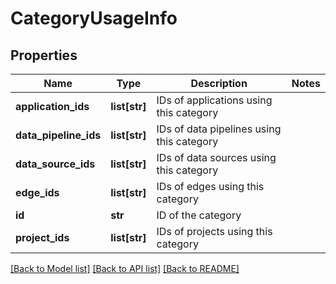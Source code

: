# CategoryUsageInfo

## Properties
Name | Type | Description | Notes
------------ | ------------- | ------------- | -------------
**application_ids** | **list[str]** | IDs of applications using this category | 
**data_pipeline_ids** | **list[str]** | IDs of data pipelines using this category | 
**data_source_ids** | **list[str]** | IDs of data sources using this category | 
**edge_ids** | **list[str]** | IDs of edges using this category | 
**id** | **str** | ID of the category | 
**project_ids** | **list[str]** | IDs of projects using this category | 

[[Back to Model list]](../README.md#documentation-for-models) [[Back to API list]](../README.md#documentation-for-api-endpoints) [[Back to README]](../README.md)

